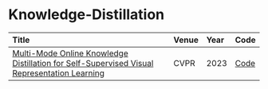 # Knowledge-Distillation
Title|Venue|Year|Code
:-|:-|:-|:-
[Multi-Mode Online Knowledge Distillation for Self-Supervised Visual Representation Learning](/https://openaccess.thecvf.com/content/CVPR2023/papers/Song_Multi-Mode_Online_Knowledge_Distillation_for_Self-Supervised_Visual_Representation_Learning_CVPR_2023_paper.pdf)|CVPR|2023|[Code](https://github.com/skyoux/mokd)
